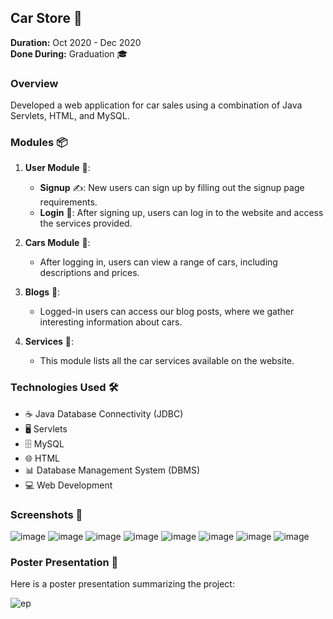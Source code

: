 ## Car Store 🏪

**Duration:** Oct 2020 - Dec 2020  
**Done During:** Graduation 🎓

### Overview
Developed a web application for car sales using a combination of Java Servlets, HTML, and MySQL.

### Modules 📦
1. **User Module** 👤:
   - **Signup** ✍️: New users can sign up by filling out the signup page requirements.
   - **Login** 🔑: After signing up, users can log in to the website and access the services provided.

2. **Cars Module** 🚗:
   - After logging in, users can view a range of cars, including descriptions and prices.

3. **Blogs** 📝:
   - Logged-in users can access our blog posts, where we gather interesting information about cars.

4. **Services** 🔧:
   - This module lists all the car services available on the website.

### Technologies Used 🛠️
- ☕ Java Database Connectivity (JDBC)
- 🖥️ Servlets
- 🗄️ MySQL
- 🌐 HTML
- 📊 Database Management System (DBMS)
- 💻 Web Development

### Screenshots 📸

![image](https://github.com/user-attachments/assets/a544eaee-f2f3-4e33-a5e8-378a79e28740)
![image](https://github.com/user-attachments/assets/d3dafe1d-0515-4f6a-b55c-f211e7927c9c)
![image](https://github.com/user-attachments/assets/59ebff22-7722-4ea5-954e-afdea87cc95c)
![image](https://github.com/user-attachments/assets/0b9fdeb7-ef17-4ce8-a40e-a54c0199a856)
![image](https://github.com/user-attachments/assets/ecf9d49e-5ca2-4c3a-8fcd-92ccba797e04)
![image](https://github.com/user-attachments/assets/054ed9a4-0e80-48c0-8449-57c87e8c5be3)
![image](https://github.com/user-attachments/assets/a86acb74-27c6-4326-a74f-f0e86ffbd996)
![image](https://github.com/user-attachments/assets/566a8f24-9972-4702-b565-9895c4b577b8)

### Poster Presentation 📜
Here is a poster presentation summarizing the project:

![ep](https://github.com/user-attachments/assets/a54183fe-207e-46d6-b52c-6cdd0b3a26e3)









